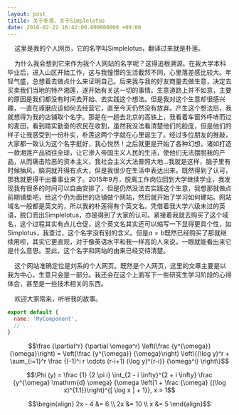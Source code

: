 ```yaml
---
layout: post
titile: 关于朴莲，关于Simplelotus
date: 2016-02-22 16:42:00.000000000 +09:00
---
```

&#160;&#160;&#160;&#160;这里是我的个人网页，它的名字叫Simplelotus，翻译过来就是朴莲。

&#160;&#160;&#160;&#160;为什么我会想到它来作为我个人网站的名字呢？这得追根溯源。在我大学本科毕业后，进入山区开始工作，这与我憧憬的生活截然不同，心里落差感比较大。年轻气盛，总想着去做点什么来证明自己。后来我与我的好友商量去做生意，决定去买卖我们当地的特产湘莲，遂开始有关这一切的事情。生意道路上并不如意，主要的原因是我们都没有时间去开始、去实践这个想法。但是我对这个生意却很感兴趣，一直在琢磨应该如何去经营它，直至今天仍然没有放弃。产生这个想法后，我就想得为我的店铺取个名字。那是在一趟去北京的高铁上，我看着车窗外呼哧而过的麦田，看到踏实勤奋的农民在收割，虽然我没法看清楚他们的脸庞，但是他们的样子让我感受到一份朴实，朴莲这两个字就在心里诞生了。经过多位朋友的推敲，大家都一致认为这个名字挺好，我心悦然！之后就更是开始了各种幻想，诸如打造一款湘莲产品销往全球，让它渗入帝国主义人民的生活，使他们无法摆脱我的产品，从而痛击险恶的资本主义，我社会主义大法普照大地...我就是这样，脑子里有时候抽风，脑洞就开得有点大，但是我很少在生活中表达出来。既然得到了认可，那我就更得干出番事业来了。2015年9月，脱离工作岗位回到大学继续学业，我发现我有很多的时间可以自由安排了，但是仍然没法去实践这个生意，我想那就做点前期铺垫吧，给这个仍为面世的店铺做个网站，然后就开始了学习如何建站。网站域名一般都是英文的，所以我的朴莲得有个英文名。凭借着我大学六级未过的英语，脱口而出Simplelotus，亦是得到了大家的认可。紧接着我就去购买了这个域名，这个过程其实有点儿仓促，这个英文名其实还可以缩写一下显得更具个性，如Simplotus，我查过，这个名字没有别的含义。但是$a=b$既然已经购买了那就继续用呗，其实它更直观，对于像英语水平和我一样高的人来说，一眼就能看出来它是什么意思。至此，这个名字和网站的由来已经交待清楚。

&#160;&#160;&#160;&#160;这个网站准确定位是刘系的个人网页。既然是个人网页，这里的文章主要是以我为中心，生意只会是一部分。我还会在这个上面写下一些研究生学习阶段的心得体会，甚至是一些技术相关的东西。

&#160;&#160;&#160;&#160;欢迎大家常来，听听我的故事。

``` js
export default {
  name: 'MyComponent',
  // ...
}
```

$$\frac {\partial^r} {\partial \omega^r} \left(\frac {y^{\omega}} {\omega}\right) 
= \left(\frac {y^{\omega}} {\omega}\right) \left\{(\log y)^r + \sum_{i=1}^r \frac {(-1)^i r \cdots (r-i+1) (\log y)^{r-i}} {\omega^i} \right\}$$

$$\Phi (y) = \frac {1} {2 \pi i} \int_{2 - i \infty}^{2 + i \infty} \frac {y^{\omega} \mathrm{d} \omega} {\omega \left(1 + \frac {\omega} {(\log x)^{1.1}}\right)^{[ \log x ] + 1}}, x > 1$$

$$\begin{align} 2x - 4 &= 6 \\ 2x &= 10 \\ x &= 5 \end{align}$$
$$ $$